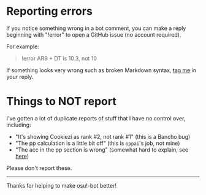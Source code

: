 # Reporting errors

If you notice something wrong in a bot comment, you can make a reply beginning with "!error" to open a GitHub issue (no account required).

For example:

> !error AR9 + DT is 10.3, not 10

If something looks very wrong such as broken Markdown syntax, [tag me](https://reddit.com/u/PM_ME_DOG_PICS_PLS) in your reply.

# Things to NOT report

I've gotten a lot of duplicate reports of stuff that I have no control over, including:

* "It's showing Cookiezi as rank #2, not rank #1" (this is a Bancho bug)
* "The pp calculation is a little bit off" (this is `oppai`'s job, not mine)
* "The acc in the pp section is wrong" (somewhat hard to explain, see [here](https://github.com/ppy/osu-api/issues/155))

Please don't report these.

***

Thanks for helping to make osu!-bot better!
